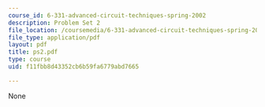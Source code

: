 ```yaml
---
course_id: 6-331-advanced-circuit-techniques-spring-2002
description: Problem Set 2
file_location: /coursemedia/6-331-advanced-circuit-techniques-spring-2002/f11fbb8d43352cb6b59fa6779abd7665_ps2.pdf
file_type: application/pdf
layout: pdf
title: ps2.pdf
type: course
uid: f11fbb8d43352cb6b59fa6779abd7665

---
```

None